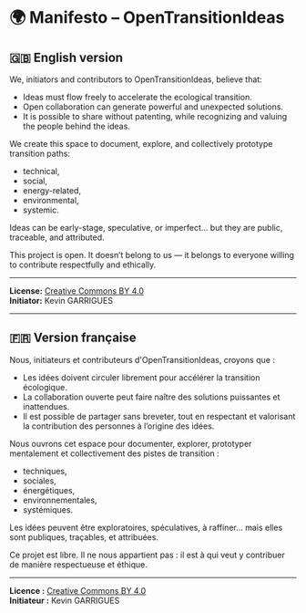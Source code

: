 # 🌍 Manifesto – OpenTransitionIdeas

## 🇬🇧 English version

We, initiators and contributors to OpenTransitionIdeas, believe that:

- Ideas must flow freely to accelerate the ecological transition.
- Open collaboration can generate powerful and unexpected solutions.
- It is possible to share without patenting, while recognizing and valuing the people behind the ideas.

We create this space to document, explore, and collectively prototype transition paths:
- technical,
- social,
- energy-related,
- environmental,
- systemic.

Ideas can be early-stage, speculative, or imperfect... but they are public, traceable, and attributed.

This project is open. It doesn’t belong to us — it belongs to everyone willing to contribute respectfully and ethically.

---

**License:** [Creative Commons BY 4.0](https://creativecommons.org/licenses/by/4.0/)  
**Initiator:** Kevin GARRIGUES

---

## 🇫🇷 Version française

Nous, initiateurs et contributeurs d'OpenTransitionIdeas, croyons que :

- Les idées doivent circuler librement pour accélérer la transition écologique.
- La collaboration ouverte peut faire naître des solutions puissantes et inattendues.
- Il est possible de partager sans breveter, tout en respectant et valorisant la contribution des personnes à l’origine des idées.

Nous ouvrons cet espace pour documenter, explorer, prototyper mentalement et collectivement des pistes de transition :
- techniques,
- sociales,
- énergétiques,
- environnementales,
- systémiques.

Les idées peuvent être exploratoires, spéculatives, à raffiner… mais elles sont publiques, traçables, et attribuées.

Ce projet est libre. Il ne nous appartient pas : il est à qui veut y contribuer de manière respectueuse et éthique.

---

**Licence :** [Creative Commons BY 4.0](https://creativecommons.org/licenses/by/4.0/)  
**Initiateur :** Kevin GARRIGUES
